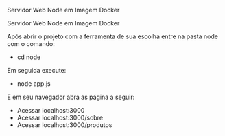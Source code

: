 Servidor Web Node em Imagem Docker

Servidor Web Node em Imagem Docker

Após abrir o projeto com a ferramenta de sua escolha entre na pasta node com o comando:

* cd node

Em seguida execute:

* node app.js

E em seu navegador abra as página a seguir:

* Acessar localhost:3000
* Acessar localhost:3000/sobre
* Acessar localhost:3000/produtos




